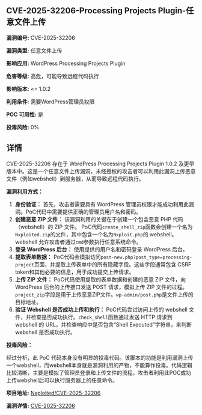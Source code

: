 ## CVE-2025-32206-Processing Projects Plugin-任意文件上传

**漏洞编号:** CVE-2025-32206

**漏洞类型:** 任意文件上传

**影响应用:** WordPress Processing Projects Plugin

**危害等级:** 高危，可能导致远程代码执行

**影响版本:** <= 1.0.2

**利用条件:** 需要WordPress管理员权限

**POC 可用性:** 是

**投毒风险:** 0%

## 详情

CVE-2025-32206 存在于 WordPress Processing Projects Plugin 1.0.2 及更早版本中。这是一个任意文件上传漏洞，未经授权的攻击者可以利用此漏洞上传恶意文件（例如webshell）到服务器，从而导致远程代码执行。

**漏洞利用方式：**

1.  **身份验证：** 首先，攻击者需要具有 WordPress 管理员权限才能成功利用此漏洞。PoC代码中需要提供正确的管理员用户名和密码。
2.  **创建恶意 ZIP 文件：**  该漏洞利用的关键在于创建一个包含恶意 PHP 代码（webshell）的 ZIP 文件。 PoC代码`create_shell_zip`函数会创建一个名为`Nxploited.zip`的文件，其中包含一个名为`Nxploit.php`的 webshell。 webshell 允许攻击者通过`cmd`参数执行任意系统命令。
3.  **登录 WordPress 后台：**  使用提供的用户名和密码登录 WordPress 后台。
4.  **提取表单数据：**  PoC代码会模拟访问`post-new.php?post_type=processing-project`页面，并提取上传表单中的所有隐藏字段。这些字段通常包含 CSRF token和其他必要的信息，用于成功提交上传请求。
5.  **上传 ZIP 文件：**  PoC代码使用提取的表单数据和创建的恶意 ZIP 文件，向 WordPress 后台的上传接口发送 POST 请求，模拟上传 ZIP 文件的过程。`project_zip`字段是用于上传恶意ZIP文件。`wp-admin/post.php`是文件上传的目标地址。
6.  **验证 Webshell 是否成功上传和执行：**  PoC代码尝试访问上传的 webshell 文件，并检查是否成功执行。`check_shell`函数通过发送 HTTP 请求到 webshell 的 URL，并检查响应中是否包含“Shell Executed”字符串，来判断 webshell 是否成功执行。

**投毒风险：**

经过分析，此 PoC 代码本身没有明显的投毒代码。该脚本的功能是利用漏洞上传一个webshell，而webshell本身就是漏洞利用的产物，不能算作投毒。代码逻辑比较清晰，主要是模拟了管理员登录和上传文件的流程。攻击者利用此POC成功上传webshell后可以执行服务器上的任意命令。

**项目地址:** [Nxploited/CVE-2025-32206](https://github.com/Nxploited/CVE-2025-32206)

**漏洞详情:** [CVE-2025-32206](https://nvd.nist.gov/vuln/detail/CVE-2025-32206)